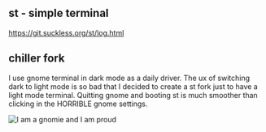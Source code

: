 st - simple terminal
--------------------

https://git.suckless.org/st/log.html


chiller fork
------------

I use gnome terminal in dark mode as a daily driver.
The ux of switching dark to light mode is so bad that I decided to
create a st fork just to have a light mode terminal.
Quitting gnome and booting st is much smoother than clicking in
the HORRIBLE gnome settings.

![I am a gnomie and I am proud](https://github.com/ChillerDragon/st/assets/20344300/7c48ba40-afb0-4884-8a86-a2a2252a7737)

